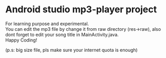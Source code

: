 # Android studio mp3-player project
For learning purpose and experimental. <br/>
You can edit the mp3 file by change it from raw directory (res->raw), also dont forget to edit your song title in MainActivity.java.<br/>
Happy Coding!

(p.s: big size file, pls make sure your internet quota is enough)
